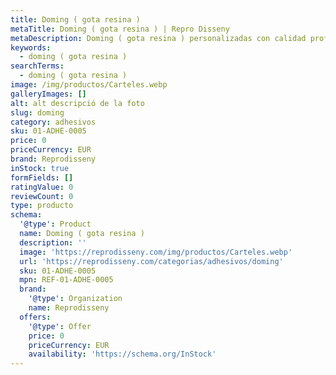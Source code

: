 ```yaml
---
title: Doming ( gota resina )
metaTitle: Doming ( gota resina ) | Repro Disseny
metaDescription: Doming ( gota resina ) personalizadas con calidad profesional en Cataluña.
keywords:
  - doming ( gota resina )
searchTerms:
  - doming ( gota resina )
image: /img/productos/Carteles.webp
galleryImages: []
alt: alt descripció de la foto
slug: doming
category: adhesivos
sku: 01-ADHE-0005
price: 0
priceCurrency: EUR
brand: Reprodisseny
inStock: true
formFields: []
ratingValue: 0
reviewCount: 0
type: producto
schema:
  '@type': Product
  name: Doming ( gota resina )
  description: ''
  image: 'https://reprodisseny.com/img/productos/Carteles.webp'
  url: 'https://reprodisseny.com/categorias/adhesivos/doming'
  sku: 01-ADHE-0005
  mpn: REF-01-ADHE-0005
  brand:
    '@type': Organization
    name: Reprodisseny
  offers:
    '@type': Offer
    price: 0
    priceCurrency: EUR
    availability: 'https://schema.org/InStock'
---
```



